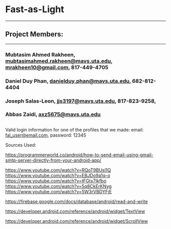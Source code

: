 # Fast-as-Light
-----------------------------------------------------------------------------------------------------------------------------------------
## Project Members:
---------------------------------------------------------------------------------------------------------------------------------------
### Mubtasim Ahmed Rakheen, mubtasimahmed.rakheen@mavs.uta.edu, mrakheen10@gmail.com, 817-449-4705
### Daniel Duy Phan, danielduy.phan@mavs.uta.edu, 682-812-4404
### Joseph Salas-Leon, jjs3197@mavs.uta.edu, 817-823-9258, 
### Abbas Zaidi, axz5675@mavs.uta.edu
##

Valid login information for one of the profiles that we made:
email: fal_user@email.com,
password: 12345

Sources Used:

https://programmerworld.co/android/how-to-send-email-using-gmail-smtp-server-directly-from-your-android-app/

https://www.youtube.com/watch?v=RQoT9BUsl1Q
https://www.youtube.com/watch?v=EBJDo9a1q-o
https://www.youtube.com/watch?v=tFGtx7Ikfbo
https://www.youtube.com/watch?v=5q8CkErKNyg
https://www.youtube.com/watch?v=5W3rVBDYFjE

https://firebase.google.com/docs/database/android/read-and-write

https://developer.android.com/reference/android/widget/TextView

https://developer.android.com/reference/android/widget/ScrollView

